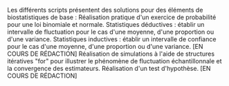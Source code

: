 Les différents scripts présentent des solutions pour des éléments de biostatistiques de base :
Réalisation pratique d'un exercice de probabilité pour une loi binomiale et normale.
Statistiques déductives : établir un intervalle de fluctuation pour le cas d'une moyenne, d'une proportion ou d'une variance.
Statistiques inductives : établir un intervalle de confiance pour le cas d'une moyenne, d'une proportion ou d'une variance. [EN COURS DE RÉDACTION]
Réalisation de simulations à l'aide de structures itératives "for" pour illustrer le phénomène de fluctuation échantillonnale et la convergence des estimateurs.
Réalisation d'un test d'hypothèse. [EN COURS DE RÉDACTION]
